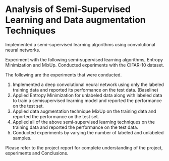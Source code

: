 # Analysis of Semi-Supervised Learning and Data augmentation Techniques 

Implemented a semi-supervised learning algorithms using convolutional neural networks. 

Experiment with the following semi-supervised learning algorithms, Entropy Minimization and MixUp. Conducted experiments with the CIFAR-10 dataset.

The following are the experiments that were conducted.
1) Implemented a deep convolutional neural network using only the labeled training data and reported its performance on the test data. (Baseline) 
2) Applied Entropy Minimization for unlabeled data along with labeled data to train a semisupervised learning model and reported the performance on the test set. 
3) Applied data augmentation technique MixUp on the training data and reported the performance on the test set. 
4) Applied all of the above semi-supervised learning techniques on the training data and reported the performance on the test data. 
5) Conducted experiments by varying the number of labeled and unlabeled samples.

Please refer to the project report for complete understanding of the project, experiments and Conclusions.
